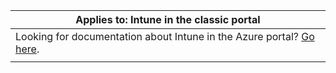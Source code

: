 |Applies to: Intune in the classic portal |
|--|
|Looking for documentation about Intune in the Azure portal? [Go here](/intune/what-is-intune).|
| |

